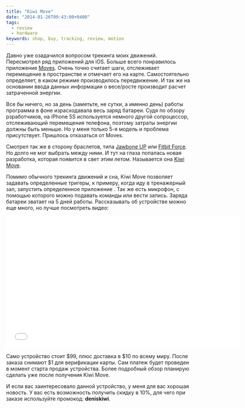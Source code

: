 ```yaml
---
title: "Kiwi Move"
date: "2014-01-26T09:43:00+0400"
tags:
  - review
  - hardware
keywords: shop, buy, tracking, review, motion
---
```

Давно уже озадачился вопросом трекинга моих движений. Пересмотрел ряд приложений для iOS. Больше всего понравилось приложение [Moves](https://itunes.apple.com/ru/app/moves/id509204969?l=en&mt=8 "Moves for iOS"). Очень точно считает шаги, отслеживает перемещение в пространстве и отмечает его на карте. Самостоятельно определяет, в каком режиме производилось передвижение. И так же на основании ввода данных информации о весе/росте производит расчет затраченной энергии.

Все бы ничего, но за день (заметьте, не сутки, а именно день) работы программа в фоне израсходавала весь заряд батареи. Судя по обзору рзработчиков, на iPhone 5S используется немного другой сопроцессор, отслеживающий перемещения телефона, поэтому затраты энергии должны быть меньше. Но у меня только 5-я модель и проблема присутствует. Пришлось отказаться от Moves.

Смотрел так же в сторону браслетов, типа [Jawbone UP](https://jawbone.com/up/international "Познай себя живи лучше") или [Fitbit Force](http://www.fitbit.com "Fitbit Force"). Но долго не мог выбрать между ними. И тут на глаза попалась новая разработка, которая появится в свет этим летом. Называется она [Kiwi Move](http://www.kiwiwearables.com "Kiwi Move").

Помимо обычного трекинга движений и сна, Kiwi Move позволяет задавать определенные тригеры, к примеру, когда иду в тренажерный зал, запустить определенное приложение . Так же есть микрофон, с помощью которого можно подавать команды или вести запись. Заряда батареи зватает на 5 дней работы. Рассказывать об устройстве можно еще много, но лучше посмотреть видео:

<iframe width="640" height="360" src="//www.youtube.com/embed/qAlS5iqDgLo?rel=0" frameborder="0" allowfullscreen></iframe>

Само устройство стоит $99, плюс доставка в $10 по всему миру. После заказа снимают $1 для верификации карты. Сам платеж будет проведен в момент старта продаж устройства. Более подробный обзор планирую сделать уже после получения Kiwi Move.

И если вас заинтересовало данной устройство, у меня для вас хорошая новость. У вас есть возможность получить скидку в 10%, для чего при заказе используйте промокод: **deniskiwi**.
